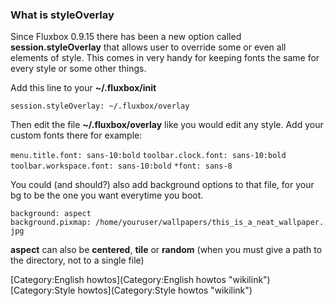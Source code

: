 ### What is styleOverlay

Since Fluxbox 0.9.15 there has been a new option called **session.styleOverlay** that allows user to override some or even all elements of style. This comes in very handy for keeping fonts the same for every style or some other things.

Add this line to your **\~/.fluxbox/init**

`session.styleOverlay: ~/.fluxbox/overlay`

Then edit the file **\~/.fluxbox/overlay** like you would edit any style. Add your custom fonts there for example:

`menu.title.font: sans-10:bold`
`toolbar.clock.font: sans-10:bold`
`toolbar.workspace.font: sans-10:bold`
`*font: sans-8`

You could (and should?) also add background options to that file, for your bg to be the one you want everytime you boot.

`background: aspect`
`background.pixmap: /home/youruser/wallpapers/this_is_a_neat_wallpaper.jpg`

**aspect** can also be **centered**, **tile** or **random** (when you must give a path to the directory, not to a single file)

[Category:English howtos](Category:English howtos "wikilink") [Category:Style howtos](Category:Style howtos "wikilink")
